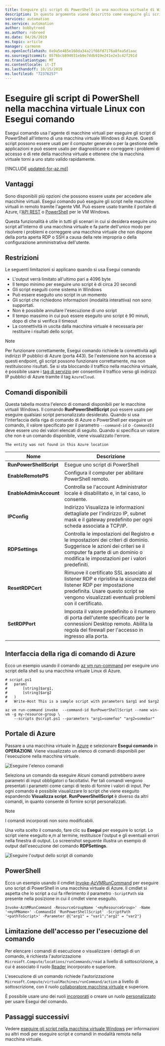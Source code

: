 ```yaml
---
title: Eseguire gli script di PowerShell in una macchina virtuale di Windows in Azure
description: In questo argomento viene descritto come eseguire gli script di PowerShell all'interno di una macchina virtuale di Linux di Azure tramite Esegui comando
services: automation
ms.service: automation
author: bobbytreed
ms.author: robreed
ms.date: 04/26/2019
ms.topic: article
manager: carmonm
ms.openlocfilehash: 0a9a5e465e160da34a21f66fd7176a8fea5d1aac
ms.sourcegitcommit: 0576bcb894031eb9e7ddb919e241e2e3c42f291d
ms.translationtype: MT
ms.contentlocale: it-IT
ms.lasthandoff: 10/15/2019
ms.locfileid: "72376257"
---
```

# <a name="run-powershell-scripts-in-your-windows-vm-with-run-command"></a>Eseguire gli script di PowerShell nella macchina virtuale Linux con Esegui comando

Esegui comando usa l'agente di macchine virtuali per eseguire gli script di PowerShell all'interno di una macchina virtuale Windows di Azure. Questi script possono essere usati per il computer generale o per la gestione delle applicazioni e può essere usato per diagnosticare e correggere i problemi di accesso e di rete della macchina virtuale e ottenere che la macchina virtuale torni a uno stato valido rapidamente.

[!INCLUDE [updated-for-az.md](../../../includes/updated-for-az.md)]

## <a name="benefits"></a>Vantaggi

Sono disponibili più opzioni che possono essere usate per accedere alle macchine virtuali. Esegui comando può eseguire gli script nelle macchine virtuali in remoto tramite l'agente VM. Può essere usato tramite il portale di Azure, l'[API REST](/rest/api/compute/virtual%20machines%20run%20commands/runcommand) o [PowerShell](https://docs.microsoft.com/powershell/module/az.compute/invoke-azvmruncommand) per le VM Windows.

Questa funzionalità è utile in tutti gli scenari in cui si desidera eseguire uno script all'interno di una macchina virtuale e fa parte dell'unico modo per risolvere i problemi e correggere una macchina virtuale che non dispone della porta aperta RDP o SSH a causa della rete impropria o della configurazione amministrativa dell'utente.

## <a name="restrictions"></a>Restrizioni

Le seguenti limitazioni si applicano quando si usa Esegui comando

* L'output verrà limitato all'ultimo pari a 4096 byte
* Il tempo minimo per eseguire uno script è di circa 20 secondi
* Gli script eseguiti come sistema in Windows
* Può essere eseguito uno script in un momento
* Gli script che richiedono informazioni (modalità interattiva) non sono supportati.
* Non è possibile annullare l'esecuzione di uno script
* Il tempo massimo in cui può essere eseguito uno script è 90 minuti, dopo di che si verifica il timeout
* La connettività in uscita dalla macchina virtuale è necessaria per restituire i risultati dello script.

> [!NOTE]
> Per funzionare correttamente, Esegui comando richiede la connettività agli indirizzi IP pubblici di Azure (porta 443). Se l'estensione non ha accesso a questi endpoint, gli script possono funzionare correttamente, ma non restituiscono risultati. Se si sta bloccando il traffico nella macchina virtuale, è possibile usare i [tag di servizio](../../virtual-network/security-overview.md#service-tags) per consentire il traffico verso gli indirizzi IP pubblici di Azure tramite il tag `AzureCloud`.

## <a name="available-commands"></a>Comandi disponibili

Questa tabella mostra l'elenco di comandi disponibili per le macchine virtuali Windows. Il comando **RunPowerShellScript** può essere usato per eseguire qualsiasi script personalizzato desiderato. Quando si usa l'interfaccia della riga di comando di Azure o PowerShell per eseguire un comando, il valore specificato per il parametro `--command-id` o `-CommandId` deve essere uno dei valori elencati di seguito. Quando si specifica un valore che non è un comando disponibile, viene visualizzato l'errore.

```error
The entity was not found in this Azure location
```

|**Nome**|**Descrizione**|
|---|---|
|**RunPowerShellScript**|Esegue uno script di PowerShell|
|**EnableRemotePS**|Configura il computer per abilitare PowerShell remoto.|
|**EnableAdminAccount**|Controlla se l'account Administrator locale è disabilitato e, in tal caso, lo consente.|
|**IPConfig**| Indirizzo Visualizza le informazioni dettagliate per l'indirizzo IP, subnet mask e il gateway predefinito per ogni scheda associata a TCP/IP.|
|**RDPSettings**|Controlla le impostazioni del Registro e le impostazioni dei criteri di dominio. Suggerisce le azioni dei criteri se il computer fa parte di un dominio o modifica le impostazioni per i valori predefiniti.|
|**ResetRDPCert**|Rimuove il certificato SSL associato al listener RDP e ripristina la sicurezza del listener RDP per impostazione predefinita. Usare questo script se vengono visualizzati eventuali problemi con il certificato.|
|**SetRDPPort**|Imposta il valore predefinito o il numero di porta dell'utente specificato per le connessioni Desktop remoto. Abilita la regola del firewall per l'accesso in ingresso alla porta.|

## <a name="azure-cli"></a>Interfaccia della riga di comando di Azure

Ecco un esempio usando il comando [az vm run-command](/cli/azure/vm/run-command?view=azure-cli-latest#az-vm-run-command-invoke) per eseguire uno script della shell su una macchina virtuale Linux di Azure.

```azurecli-interactive
# script.ps1
#   param(
#       [string]$arg1,
#       [string]$arg2
#   )
#   Write-Host This is a sample script with parameters $arg1 and $arg2

az vm run-command invoke  --command-id RunPowerShellScript --name win-vm -g my-resource-group \
    --scripts @script.ps1 --parameters "arg1=somefoo" "arg2=somebar"
```

## <a name="azure-portal"></a>Portale di Azure

Passare a una macchina virtuale in [Azure](https://portal.azure.com) e selezionare **Esegui comando** in **OPERAZIONI**. Viene visualizzato un elenco di comandi disponibili per l'esecuzione nella macchina virtuale.

![Eseguire l'elenco comandi](./media/run-command/run-command-list.png)

Seleziona un comando da eseguire Alcuni comandi potrebbero avere parametri di input obbligatori o facoltativi. Per tali comandi vengono presentati i parametri come campi di testo di fornire i valori di input. Per ogni comando è possibile visualizzare lo script che viene eseguito espandendo **Visualizza script**. **RunPowerShellScript** è diverso da altri comandi, in quanto consente di fornire script personalizzati.

> [!NOTE]
> I comandi incorporati non sono modificabili.

Una volta scelto il comando, fare clic su **Esegui** per eseguire lo script. Lo script viene eseguito e,m al termine, restituisce l'output e gli eventuali errori nella finestra di output. Lo screenshot seguente illustra un esempio di output dall'esecuzione del comando **RDPSettings**.

![Eseguire l'output dello script di comando](./media/run-command/run-command-script-output.png)

## <a name="powershell"></a>PowerShell

Ecco un esempio usando il cmdlet [Invoke-AzVMRunCommand](https://docs.microsoft.com/powershell/module/az.compute/invoke-azvmruncommand) per eseguire uno script di PowerShell in una macchina virtuale di Azure. Il cmdlet si aspetta che lo script a cui fa riferimento il parametro `-ScriptPath` sia presente nella posizione in cui il cmdlet viene eseguito.

```azurepowershell-interactive
Invoke-AzVMRunCommand -ResourceGroupName '<myResourceGroup>' -Name '<myVMName>' -CommandId 'RunPowerShellScript' -ScriptPath '<pathToScript>' -Parameter @{"arg1" = "var1";"arg2" = "var2"}
```

## <a name="limiting-access-to-run-command"></a>Limitazione dell'accesso per l'esecuzione del comando

Per elencare i comandi di esecuzione o visualizzare i dettagli di un comando, è richiesta l'autorizzazione `Microsoft.Compute/locations/runCommands/read` a livello di sottoscrizione, a cui è associato il ruolo [Reader](../../role-based-access-control/built-in-roles.md#reader) incorporato e superiore.

L'esecuzione di un comando richiede l'autorizzazione `Microsoft.Compute/virtualMachines/runCommand/action` a livello di sottoscrizione, con il ruolo [collaboratore macchina virtuale](../../role-based-access-control/built-in-roles.md#virtual-machine-contributor) e superiore.

È possibile usare uno dei ruoli [incorporati](../../role-based-access-control/built-in-roles.md) o creare un ruolo [personalizzato](../../role-based-access-control/custom-roles.md) per usare Esegui del comando.

## <a name="next-steps"></a>Passaggi successivi

Vedere [eseguire gli script nella macchina virtuale Windows](run-scripts-in-vm.md) per informazioni su altri modi per eseguire script e comandi in modalità remota nella macchina virtuale.
